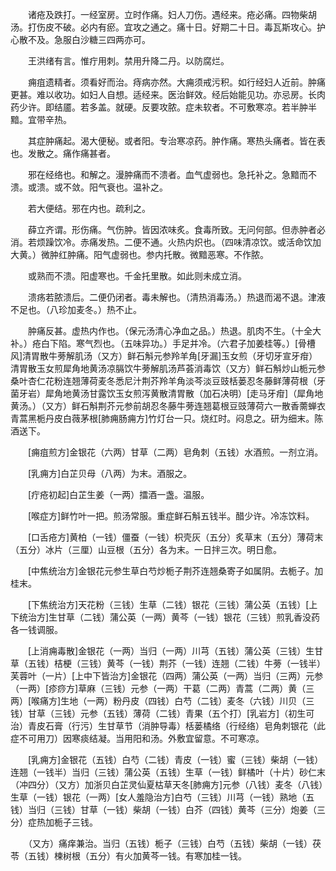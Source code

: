 <!-- { "loadSidebar": true } -->
　　诸疮及跌打。一经室房。立时作痛。妇人刀伤。遇经来。疮必痛。四物柴胡汤。打伤皮不破。必内有瘀。宜攻之通之。痛十日。好期二十日。毒瓦斯攻心。护心散不及。急服白沙糖三四两亦可。

　　王洪绪有言。惟疔用刺。禁用升降二丹。以防腐烂。

　　痈疽遗精者。须看好而治。痔病亦然。大痈须戒污积。如行经妇人近前。肿痛更甚。难以收功。如妇人自想。适经来。医治鲜效。经后始能见功。亦忌房。长肉药少许。即结靥。若多盖。就硬。反要攻脓。症未软者。不可敷寒凉。若半肿半黯。宜带辛热。

　　其症肿痛起。渴大便秘。或者阳。专治寒凉药。肿作痛。寒热头痛者。皆在表也。发散之。痛作痛甚者。

　　邪在经络也。和解之。漫肿痛而不溃者。血气虚弱也。急托补之。急黯而不溃。或溃。或不敛。阳气衰也。温补之。

　　若大便结。邪在内也。疏利之。

　　薛立齐谓。形伤痛。气伤肿。皆因浓味炙。食毒所致。无问何部。但赤肿者必消。若烦躁饮冷。赤痛发热。二便不通。火热内炽也。（四味清凉饮。或活命饮加大黄。）微肿红肿痛。阳气虚弱也。参内托散。微黯恶寒。不作脓。

　　或熟而不溃。阳虚寒也。千金托里散。如此则未成立消。

　　溃疡若脓溃后。二便仍闭者。毒未解也。（清热消毒汤。）热退而渴不退。津液不足也。（八珍加麦冬。）热不止。

　　肿痛反甚。虚热内作也。（保元汤清心净血之品。）热退。肌肉不生。（十全大补。）疮白下陷。寒气烈也。（五味异功。）手足并冷。（六君子加姜桂等。）[骨槽风]清胃散牛蒡解肌汤（又方）鲜石斛元参羚羊角[牙漏]玉女煎（牙切牙宣牙疳）清胃散玉女煎犀角地黄汤凉膈饮牛蒡解肌汤芦荟消毒饮（又方）鲜石斛炒山栀元参桑叶杏仁花粉连翘薄荷麦冬悉尼汁荆芥羚羊角淡芩淡豆豉栝蒌忍冬藤鲜薄荷根（牙菌牙岩）犀角地黄汤甘露饮玉女煎泻黄散清胃散（加石决明）[走马牙疳]（犀角地黄汤。）（又方）鲜石斛荆芥元参前胡忍冬藤牛蒡连翘葛根豆豉薄荷六一散香薷蝉衣青蒿黑栀丹皮白薇茅根[肺痈肠痈方]竹灯台一只。烧红时。闷息之。研为细末。陈酒送下。

　　[痈疽煎方]金银花（六两）甘草（二两）皂角刺（五钱）水酒煎。一剂立消。

　　[乳痈方]白芷贝母（八两）为末。酒服之。

　　[疔疮初起]白芷生姜（一两）擂酒一盏。温服。

　　[喉症方]鲜竹叶一把。煎汤常服。重症鲜石斛五钱半。醋少许。冷冻饮料。

　　[口舌疮方]黄柏（一钱）僵蚕（一钱）枳壳灰（五分）炙草末（五分）薄荷末（五分）冰片（三厘）山豆根（五分）各为末。一日拌三次。明日愈。

　　[中焦统治方]金银花元参生草白芍炒栀子荆芥连翘桑寄子如属阴。去栀子。加桂末。

　　[下焦统治方]天花粉（三钱）生草（二钱）银花（三钱）蒲公英（五钱）[上下统治方]生甘草（二钱）蒲公英（一两）黄芩（一钱）银花（三钱）煎乳香没药各一钱调服。

　　[上消痈毒散]金银花（一两）当归（一两）川芎（五钱）蒲公英（三钱）生甘草（五钱）桔梗（三钱）黄芩（一钱）荆芥（一钱）连翘（二钱）牛蒡（一钱半）芙蓉叶（一片）[上中下皆治方]金银花（四两）蒲公英（一两）当归（三两）元参（一两）[疹痧方]草麻（三钱）元参（一两）干葛（二两）青蒿（二两）黄（三两）[喉痛方]生地（一两）粉丹皮（四钱）白芍（二钱）麦冬（六钱）川贝（三钱）甘草（三钱）元参（五钱）薄荷（二钱）青果（五个打）[乳岩方]（初生可治）青皮石膏（行污）生甘草节（消肿导毒）栝蒌橘络（行经络）皂角刺银花（此症不可用刀）因寒痰结凝。当用阳和汤。外敷宜留意。不可寒凉。

　　[乳痈方]金银花（五钱）白芍（二钱）青皮（一钱）蜜（三钱）柴胡（一钱）连翘（一钱半）当归（三钱）蒲公英（五钱）生草（一钱）鲜橘叶（十片）砂仁末（冲四分）（又方）加浙贝白芷灵仙夏枯草天冬[肺痈方]元参（八钱）麦冬（八钱）生草（一钱）银花（一两）[女人羞隐治方]白芍（三钱）川芎（一钱）熟地（五钱）当归（三钱）甘草（一钱）柴胡（一钱）白芥（四钱）黄芩（三分）炮姜（三分）症热加栀子三钱。

　　（又方）痛痒兼治。当归（五钱）栀子（三钱）白芍（五钱）柴胡（一钱）茯苓（五钱）楝树根（五分）有火加黄芩一钱。有寒加桂一钱。

　　

